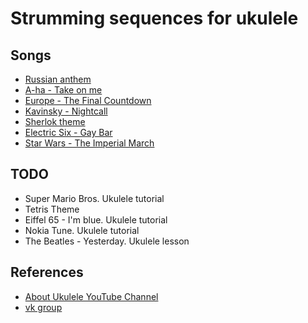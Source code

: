 # Strumming sequences for ukulele

## Songs

- [Russian anthem](strumming/russian_anthem.md)
- [A-ha - Take on me](strumming/a_ha_take_on_me.md)
- [Europe - The Final Countdown](strumming/europe_the_final_countdown.md)
- [Kavinsky - Nightcall](strumming/kavinsky_night_call.md)
- [Sherlok theme](strumming/sherlok_theme.md)
- [Electric Six - Gay Bar](strumming/electric_six_gay_bar.md)
- [Star Wars - The Imperial March](strumming/star_wars_imperial_march.md)

## TODO

- Super Mario Bros. Ukulele tutorial
- Tetris Theme
- Eiffel 65 - I'm blue. Ukulele tutorial
- Nokia Tune. Ukulele tutorial  
- The Beatles - Yesterday. Ukulele lesson

## References

- [About Ukulele YouTube Channel](https://www.youtube.com/channel/UCo3eGtq44aBcTTsQPIfPiGQ)
- [vk group](https://vk.com/aboutukulele)